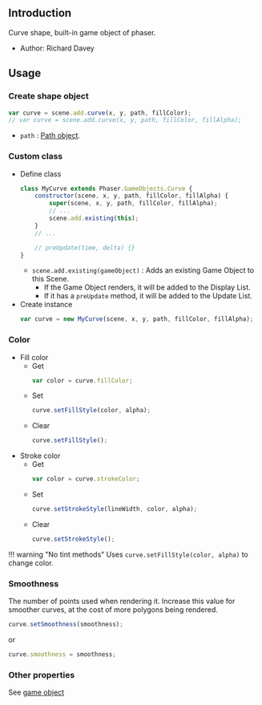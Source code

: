 ## Introduction

Curve shape, built-in game object of phaser.

- Author: Richard Davey

## Usage

### Create shape object

```javascript
var curve = scene.add.curve(x, y, path, fillColor);
// var curve = scene.add.curve(x, y, path, fillColor, fillAlpha);
```

- `path` : [Path object](path.md).

### Custom class

- Define class
    ```javascript
    class MyCurve extends Phaser.GameObjects.Curve {
        constructor(scene, x, y, path, fillColor, fillAlpha) {
            super(scene, x, y, path, fillColor, fillAlpha);
            // ...
            scene.add.existing(this);
        }
        // ...

        // preUpdate(time, delta) {}
    }
    ```
    - `scene.add.existing(gameObject)` : Adds an existing Game Object to this Scene.
        - If the Game Object renders, it will be added to the Display List.
        - If it has a `preUpdate` method, it will be added to the Update List.
- Create instance
    ```javascript
    var curve = new MyCurve(scene, x, y, path, fillColor, fillAlpha);
    ```

### Color

- Fill color
    - Get
        ```javascript
        var color = curve.fillColor;
        ```
    - Set
        ```javascript
        curve.setFillStyle(color, alpha);
        ```
    - Clear
        ```javascript
        curve.setFillStyle();
        ```
- Stroke color
    - Get
        ```javascript
        var color = curve.strokeColor;
        ```
    - Set
        ```javascript
        curve.setStrokeStyle(lineWidth, color, alpha);
        ```
    - Clear
        ```javascript
        curve.setStrokeStyle();
        ```

!!! warning "No tint methods"
    Uses `curve.setFillStyle(color, alpha)` to change color.

### Smoothness

The number of points used when rendering it. Increase this value for smoother curves, at the cost of more polygons being rendered.

```javascript
curve.setSmoothness(smoothness);
```
or
```javascript
curve.smoothness = smoothness;
```

### Other properties

See [game object](gameobject.md)
